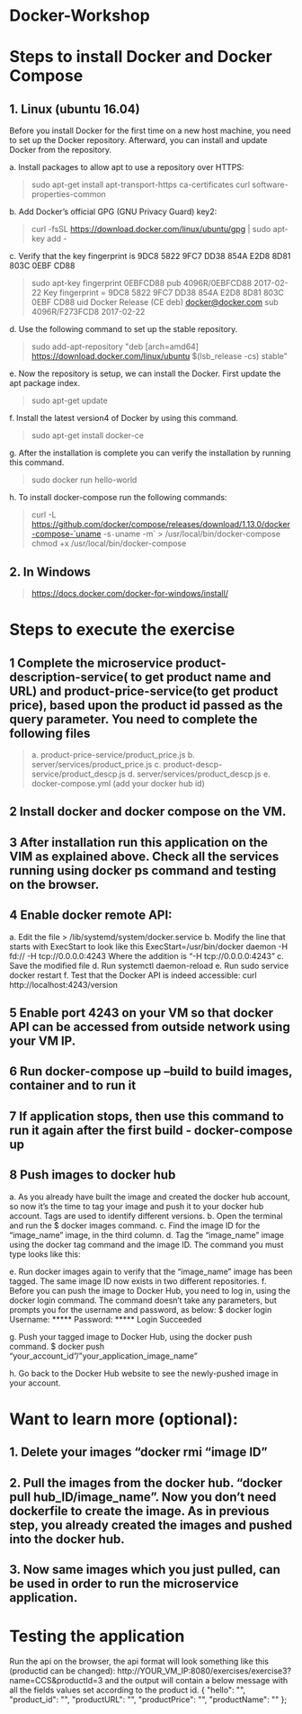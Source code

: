 # Docker-Workshop

# Steps to install Docker and Docker Compose
## 1.	Linux (ubuntu 16.04)
Before you install Docker for the first time on a new host machine, you need to set up the Docker repository. Afterward, you can install and update Docker from the repository. 

a.	Install packages to allow apt to use a repository over HTTPS: 
> sudo apt-get install apt-transport-https ca-certificates curl software-properties-common 

b.	Add Docker’s official GPG (GNU Privacy Guard) key2: 
> curl -fsSL https://download.docker.com/linux/ubuntu/gpg | sudo apt-key add - 

c.	Verify that the key fingerprint is 9DC8 5822 9FC7 DD38 854A E2D8 8D81 803C 0EBF CD88 
> sudo apt-key fingerprint 0EBFCD88 pub 
4096R/0EBFCD88 2017-02-22 Key fingerprint = 9DC8 5822 9FC7 DD38 854A E2D8 8D81 803C 0EBF CD88 uid Docker Release (CE deb) <docker@docker.com> sub 4096R/F273FCD8 2017-02-22 

d.	Use the following command to set up the stable repository. 
> sudo add-apt-repository "deb [arch=amd64] https://download.docker.com/linux/ubuntu $(lsb_release -cs) stable"

e.	Now the repository is setup, we can install the Docker. First update the apt package index. 
> sudo apt-get update

f.	Install the latest version4 of Docker by using this command. 
> sudo apt-get install docker-ce

g.	After the installation is complete you can verify the installation by running this command. 
> sudo docker run hello-world

h.	To install docker-compose run the following commands:
> curl -L https://github.com/docker/compose/releases/download/1.13.0/docker-compose-`uname -s`-`uname -m` > /usr/local/bin/docker-compose 
> chmod +x /usr/local/bin/docker-compose

## 2.	In Windows
> https://docs.docker.com/docker-for-windows/install/

# Steps to execute the exercise

## 1	Complete the microservice product-description-service( to get product name and URL) and product-price-service(to get product price), based upon the product id passed as the query parameter. You need to complete the following files 

> a.	product-price-service/product_price.js 
> b.	server/services/product_price.js
> c.	product-descp-service/product_descp.js
> d.	server/services/product_descp.js
> e.	docker-compose.yml (add your docker hub id) 

## 2	Install docker and docker compose on the VM. 

## 3	After installation run this application on the VIM as explained above. Check all the services running using docker ps command and testing on the browser. 

## 4	Enable docker remote API:

a.	Edit the file > /lib/systemd/system/docker.service 
b.	Modify the line that starts with ExecStart to look like this ExecStart=/usr/bin/docker daemon -H fd:// -H tcp://0.0.0.0:4243 
Where the addition is “-H tcp://0.0.0.0:4243”
c.	Save the modified file 
d.	Run systemctl daemon-reload 
e.	Run sudo service docker restart 
f.	Test that the Docker API is indeed accessible: 
curl http://localhost:4243/version

## 5	Enable port 4243 on your VM so that docker API can be accessed from outside network using your VM IP. 

## 6	Run docker-compose up –build to build images, container and to run it

## 7	If application stops, then use this command to run it again after the first build - docker-compose up

## 8	Push images to docker hub

a.	As you already have built the image and created the docker hub account, so now it’s the time to tag your image and push it to your docker hub account. Tags are used to identify different versions.
b.	Open the terminal and run the $ docker images command. 
c.	Find the image ID for the “image_name” image, in the third column. 
d.	Tag the “image_name” image using the docker tag command and the image ID. The command you must type looks like this: 
        

e.	Run docker images again to verify that the “image_name” image has been tagged. The same image ID now exists in two different repositories. 
f.	Before you can push the image to Docker Hub, you need to log in, using the docker login command. The command doesn’t take any parameters, but prompts you for the username and password, as below: 
$ docker login 
Username: ***** 
Password: ***** 
Login Succeeded

g.	Push your tagged image to Docker Hub, using the docker push command. 
$ docker push “your_account_id”/”your_application_image_name”

h.	Go back to the Docker Hub website to see the newly-pushed image in your account. 

# Want to learn more (optional):

## 1. Delete your images “docker rmi “image ID”

## 2.  Pull the images from the docker hub. “docker pull hub_ID/image_name”. Now you don’t need dockerfile to create the image. As in previous step, you already created the images and pushed into the docker hub.

## 3. Now same images which you just pulled, can be used in order to run the microservice application. 


# Testing the application

Run the api on the browser, the api format will look something like this (productid can be changed): 
http://YOUR_VM_IP:8080/exercises/exercise3?name=CCS&productId=3 
and the output will contain a below message with all the fields values set according to the product id. 
{ "hello": "", "product_id": "", "productURL": "", "productPrice": "", "productName": "" };
